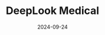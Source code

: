 ---  
layout: startup_page  
title: "DeepLook Medical"  
id: "deeplookmedical.com"  
permalink: "/deeplookmedicaldeeplookmedical.com09242024/"  
website: "https://www.deeplookmedical.com"  
funding_round: "Series A"  
funding_amount: ""  
investors: "Xcellerant Ventures"  
about: "DeepLook Medical develops AI-powered software, DL Precise™, for advanced medical imaging. This software enhances the visualization of suspicious lesions in dense breast tissue, improving the accuracy of breast cancer detection and ultimately patient outcomes. The technology utilizes cutting-edge algorithms and shape-recognition technology for unmatched precision."  
markets: "Healthtech, AI, Medical Imaging, Medical Equipment Manufacturing, Medical, Software"  
hq: "New Haven, Connecticut, United States"  
founded_year: "2017"  
linkedin: "https://www.linkedin.com/company/deeplookmedical"  
twitter: ""  
instagram: ""  
facebook: ""  
crunchbase: "https://www.crunchbase.com/organization/deeplook-medical"  
pitchbook: "https://pitchbook.com/profiles/company/312265-09"  

date_display: "24-Sep-2024"  
date: "2024-09-24"

# SEO Optimization  
meta_title: "DeepLook Medical - Series A"  
meta_description: "DeepLook Medical, DeepLook Medical develops AI-powered software, DL Precise™, for advanced medical imaging. This software enhances the visualization of suspicious lesio..."  
meta_keywords: "DeepLook Medical, Healthtech, AI, Medical Imaging, Medical Equipment Manufacturing, Medical, Software, Series A funding"  
canonical_url: "https://startup.projectstartups.com/deeplookmedicaldeeplookmedical.com09242024/"  
---